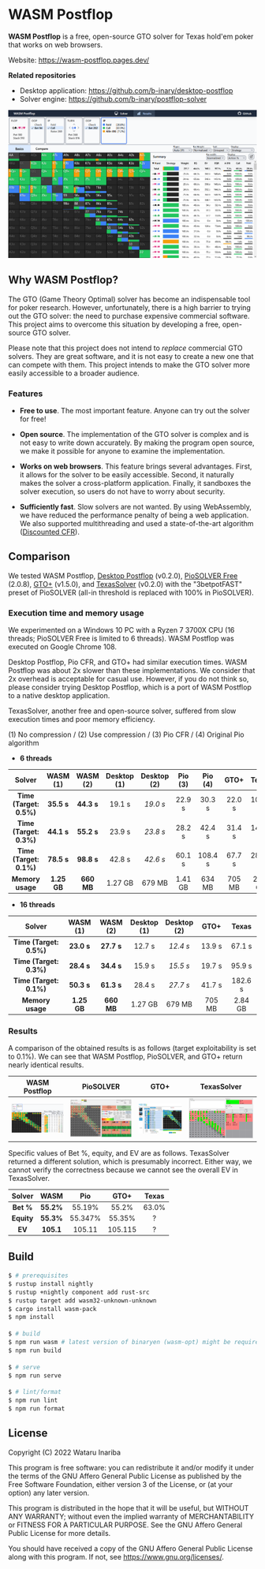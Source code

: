 # WASM Postflop

**WASM Postflop** is a free, open-source GTO solver for Texas hold'em poker that works on web browsers.

Website: https://wasm-postflop.pages.dev/

**Related repositories**
- Desktop application: https://github.com/b-inary/desktop-postflop
- Solver engine: https://github.com/b-inary/postflop-solver

![Image](image.png)

## Why WASM Postflop?

The GTO (Game Theory Optimal) solver has become an indispensable tool for poker research.
However, unfortunately, there is a high barrier to trying out the GTO solver: the need to purchase expensive commercial software.
This project aims to overcome this situation by developing a free, open-source GTO solver.

Please note that this project does not intend to *replace* commercial GTO solvers.
They are great software, and it is not easy to create a new one that can compete with them.
This project intends to make the GTO solver more easily accessible to a broader audience.

### Features

- **Free to use**.
  The most important feature.
  Anyone can try out the solver for free!

- **Open source**.
  The implementation of the GTO solver is complex and is not easy to write down accurately.
  By making the program open source, we make it possible for anyone to examine the implementation.

- **Works on web browsers**.
  This feature brings several advantages.
  First, it allows for the solver to be easily accessible.
  Second, it naturally makes the solver a cross-platform application.
  Finally, it sandboxes the solver execution, so users do not have to worry about security.

- **Sufficiently fast**.
  Slow solvers are not wanted.
  By using WebAssembly, we have reduced the performance penalty of being a web application.
  We also supported multithreading and used a state-of-the-art algorithm ([Discounted CFR]).

[Discounted CFR]: https://arxiv.org/abs/1809.04040

## Comparison

We tested WASM Postflop, [Desktop Postflop] (v0.2.0), [PioSOLVER Free] (2.0.8), [GTO+] (v1.5.0), and [TexasSolver] (v0.2.0) with the "3betpotFAST" preset of PioSOLVER (all-in threshold is replaced with 100% in PioSOLVER).

[Desktop Postflop]: https://github.com/b-inary/desktop-postflop
[PioSOLVER Free]: https://www.piosolver.com/
[GTO+]: https://www.gtoplus.com/
[TexasSolver]: https://github.com/bupticybee/TexasSolver

### Execution time and memory usage

We experimented on a Windows 10 PC with a Ryzen 7 3700X CPU (16 threads; PioSOLVER Free is limited to 6 threads).
WASM Postflop was executed on Google Chrome 108.

Desktop Postflop, Pio CFR, and GTO+ had similar execution times.
WASM Postflop was about 2x slower than these implementations.
We consider that 2x overhead is acceptable for casual use.
However, if you do not think so, please consider trying Desktop Postflop, which is a port of WASM Postflop to a native desktop application.

TexasSolver, another free and open-source solver, suffered from slow execution times and poor memory efficiency.

(1) No compression / (2) Use compression / (3) Pio CFR / (4) Original Pio algorithm

- **6 threads**

| Solver | WASM<br/>(1) | WASM<br/>(2) | Desktop<br/>(1) | Desktop<br/>(2) | Pio<br/>(3) | Pio<br/>(4) | GTO+ | Texas |
| :---: | :---: | :---: | :---: | :---: | :---: | :---: | :---: | :---: |
| **Time (Target: 0.5%)** | **35.5 s** | **44.3 s** | 19.1 s | *19.0 s* | 22.9 s | 30.3 s | 22.0 s | 103.5 s |
| **Time (Target: 0.3%)** | **44.1 s** | **55.2 s** | 23.9 s | *23.8 s* | 28.2 s | 42.4 s | 31.4 s | 149.0 s |
| **Time (Target: 0.1%)** | **78.5 s** | **98.8 s** | 42.8 s | *42.6 s* | 60.1 s | 108.4 s | 67.7 s | 285.9 s |
| **Memory usage** | **1.25 GB** | **660 MB** | 1.27 GB | 679 MB | 1.41 GB | 634 MB | 705 MB | 2.84 GB |

- **16 threads**

| Solver | WASM<br/>(1) | WASM<br/>(2) | Desktop<br/>(1) | Desktop<br/>(2) | GTO+ | Texas |
| :---: | :---: | :---: | :---: | :---: | :---: | :---: |
| **Time (Target: 0.5%)** | **23.0 s** | **27.7 s** | 12.7 s | *12.4 s* | 13.9 s | 67.1 s |
| **Time (Target: 0.3%)** | **28.4 s** | **34.4 s** | 15.9 s | *15.5 s* | 19.7 s | 95.9 s |
| **Time (Target: 0.1%)** | **50.3 s** | **61.3 s** | 28.4 s | *27.7 s* | 41.7 s | 182.6 s |
| **Memory usage** | **1.25 GB** | **660 MB** | 1.27 GB | 679 MB | 705 MB | 2.84 GB |

### Results

A comparison of the obtained results is as follows (target exploitability is set to 0.1%).
We can see that WASM Postflop, PioSOLVER, and GTO+ return nearly identical results.

| WASM Postflop | PioSOLVER | GTO+ | TexasSolver |
| --- | --- | --- | --- |
| ![WASM Postflop results](comparison_wasm.png) | ![PioSOLVER results](comparison_pio.png) | ![GTO+ results](comparison_gtoplus.png) | ![TexasSolver results](comparison_texas.png) |

Specific values of Bet %, equity, and EV are as follows.
TexasSolver returned a different solution, which is presumably incorrect.
Either way, we cannot verify the correctness because we cannot see the overall EV in TexasSolver.

| Solver | WASM | Pio | GTO+ | Texas |
| :---: | :---: | :---: | :---: | :---: |
| **Bet %** | **55.2%** | 55.19% | 55.2% | 63.0% |
| **Equity** | **55.3%** | 55.347% | 55.35% | ? |
| **EV** | **105.1** | 105.11 | 105.115 | ? |

## Build

```sh
$ # prerequisites
$ rustup install nightly
$ rustup +nightly component add rust-src
$ rustup target add wasm32-unknown-unknown
$ cargo install wasm-pack
$ npm install

$ # build
$ npm run wasm # latest version of binaryen (wasm-opt) might be required
$ npm run build

$ # serve
$ npm run serve

$ # lint/format
$ npm run lint
$ npm run format
```

## License

Copyright (C) 2022 Wataru Inariba

This program is free software: you can redistribute it and/or modify it under the terms of the GNU Affero General Public License as published by the Free Software Foundation, either version 3 of the License, or (at your option) any later version.

This program is distributed in the hope that it will be useful, but WITHOUT ANY WARRANTY; without even the implied warranty of MERCHANTABILITY or FITNESS FOR A PARTICULAR PURPOSE.  See the GNU Affero General Public License for more details.

You should have received a copy of the GNU Affero General Public License along with this program.  If not, see <https://www.gnu.org/licenses/>.

